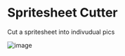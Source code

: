 # Spritesheet Cutter

Cut a spritesheet into indivudual pics

![image](https://user-images.githubusercontent.com/16931153/154889161-407b1040-2c15-48c9-8148-416af6ce60c7.png)
